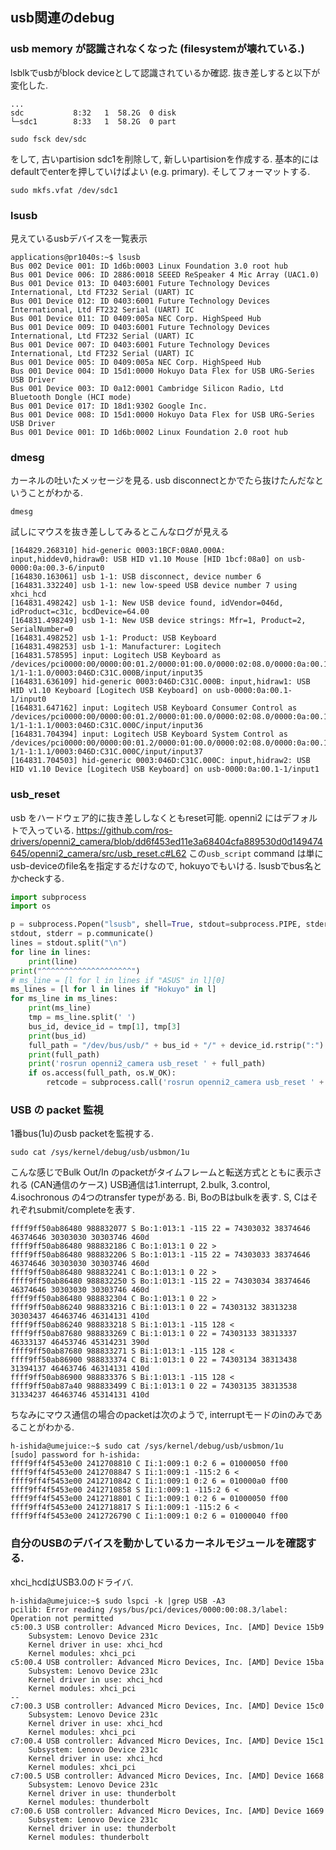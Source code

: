 ## usb関連のdebug

### usb memory が認識されなくなった (filesystemが壊れている.)
lsblkでusbがblock deviceとして認識されているか確認. 抜き差しすると以下が変化した.
```
...
sdc           8:32   1  58.2G  0 disk 
└─sdc1        8:33   1  58.2G  0 part 
```

```
sudo fsck dev/sdc
```
をして, 古いpartision sdc1を削除して, 新しいpartisionを作成する. 基本的にはdefaultでenterを押していけばよい (e.g. primary). そしてフォーマットする.
```
sudo mkfs.vfat /dev/sdc1
```

### lsusb
見えているusbデバイスを一覧表示
```
applications@pr1040s:~$ lsusb
Bus 002 Device 001: ID 1d6b:0003 Linux Foundation 3.0 root hub
Bus 001 Device 006: ID 2886:0018 SEEED ReSpeaker 4 Mic Array (UAC1.0)
Bus 001 Device 013: ID 0403:6001 Future Technology Devices International, Ltd FT232 Serial (UART) IC
Bus 001 Device 012: ID 0403:6001 Future Technology Devices International, Ltd FT232 Serial (UART) IC
Bus 001 Device 011: ID 0409:005a NEC Corp. HighSpeed Hub
Bus 001 Device 009: ID 0403:6001 Future Technology Devices International, Ltd FT232 Serial (UART) IC
Bus 001 Device 007: ID 0403:6001 Future Technology Devices International, Ltd FT232 Serial (UART) IC
Bus 001 Device 005: ID 0409:005a NEC Corp. HighSpeed Hub
Bus 001 Device 004: ID 15d1:0000 Hokuyo Data Flex for USB URG-Series USB Driver
Bus 001 Device 003: ID 0a12:0001 Cambridge Silicon Radio, Ltd Bluetooth Dongle (HCI mode)
Bus 001 Device 017: ID 18d1:9302 Google Inc. 
Bus 001 Device 008: ID 15d1:0000 Hokuyo Data Flex for USB URG-Series USB Driver
Bus 001 Device 001: ID 1d6b:0002 Linux Foundation 2.0 root hub
```

### dmesg
カーネルの吐いたメッセージを見る. usb disconnectとかでたら抜けたんだなということがわかる.
```
dmesg
```
試しにマウスを抜き差ししてみるとこんなログが見える
```
[164829.268310] hid-generic 0003:1BCF:08A0.000A: input,hiddev0,hidraw0: USB HID v1.10 Mouse [HID 1bcf:08a0] on usb-0000:0a:00.3-6/input0
[164830.163061] usb 1-1: USB disconnect, device number 6
[164831.332240] usb 1-1: new low-speed USB device number 7 using xhci_hcd
[164831.498242] usb 1-1: New USB device found, idVendor=046d, idProduct=c31c, bcdDevice=64.00
[164831.498249] usb 1-1: New USB device strings: Mfr=1, Product=2, SerialNumber=0
[164831.498252] usb 1-1: Product: USB Keyboard
[164831.498253] usb 1-1: Manufacturer: Logitech
[164831.578595] input: Logitech USB Keyboard as /devices/pci0000:00/0000:00:01.2/0000:01:00.0/0000:02:08.0/0000:0a:00.1/usb1/1-1/1-1:1.0/0003:046D:C31C.000B/input/input35
[164831.636109] hid-generic 0003:046D:C31C.000B: input,hidraw1: USB HID v1.10 Keyboard [Logitech USB Keyboard] on usb-0000:0a:00.1-1/input0
[164831.647162] input: Logitech USB Keyboard Consumer Control as /devices/pci0000:00/0000:00:01.2/0000:01:00.0/0000:02:08.0/0000:0a:00.1/usb1/1-1/1-1:1.1/0003:046D:C31C.000C/input/input36
[164831.704394] input: Logitech USB Keyboard System Control as /devices/pci0000:00/0000:00:01.2/0000:01:00.0/0000:02:08.0/0000:0a:00.1/usb1/1-1/1-1:1.1/0003:046D:C31C.000C/input/input37
[164831.704503] hid-generic 0003:046D:C31C.000C: input,hidraw2: USB HID v1.10 Device [Logitech USB Keyboard] on usb-0000:0a:00.1-1/input1
```

### usb_reset
usb をハードウェア的に抜き差ししなくともreset可能. openni2 にはデフォルトで入っている. 
https://github.com/ros-drivers/openni2_camera/blob/dd6f453ed11e3a68404cfa889530d0d149474645/openni2_camera/src/usb_reset.c#L62
この`usb_script` command は単にusb-deviceのfile名を指定するだけなので, hokuyoでもいける. lsusbでbus名とかcheckする.

```python
import subprocess
import os

p = subprocess.Popen("lsusb", shell=True, stdout=subprocess.PIPE, stderr=subprocess.PIPE)
stdout, stderr = p.communicate()
lines = stdout.split("\n")
for line in lines:
    print(line)
print("^^^^^^^^^^^^^^^^^^^^")
# ms_line = [l for l in lines if "ASUS" in l][0]
ms_lines = [l for l in lines if "Hokuyo" in l]
for ms_line in ms_lines:
    print(ms_line)
    tmp = ms_line.split(' ')
    bus_id, device_id = tmp[1], tmp[3]
    print(bus_id)
    full_path = "/dev/bus/usb/" + bus_id + "/" + device_id.rstrip(":")
    print(full_path)
    print('rosrun openni2_camera usb_reset ' + full_path)
    if os.access(full_path, os.W_OK):
        retcode = subprocess.call('rosrun openni2_camera usb_reset ' + full_path, shell=True)
```

### USB の packet 監視
1番bus(1u)のusb packetを監視する.
```
sudo cat /sys/kernel/debug/usb/usbmon/1u
```
こんな感じでBulk Out/In のpacketがタイムフレームと転送方式とともに表示される (CAN通信のケース)
USB通信は1.interrupt, 2.bulk, 3.control, 4.isochronous の4つのtransfer typeがある. Bi, BoのBはbulkを表す.
S, Cはそれぞれsubmit/completeを表す.
```
ffff9ff50ab86480 988832077 S Bo:1:013:1 -115 22 = 74303032 38374646 46374646 30303030 30303746 460d
ffff9ff50ab86480 988832186 C Bo:1:013:1 0 22 >
ffff9ff50ab86480 988832206 S Bo:1:013:1 -115 22 = 74303033 38374646 46374646 30303030 30303746 460d
ffff9ff50ab86480 988832241 C Bo:1:013:1 0 22 >
ffff9ff50ab86480 988832250 S Bo:1:013:1 -115 22 = 74303034 38374646 46374646 30303030 30303746 460d
ffff9ff50ab86480 988832304 C Bo:1:013:1 0 22 >
ffff9ff50ab86240 988833216 C Bi:1:013:1 0 22 = 74303132 38313238 30303437 46463746 46314131 410d
ffff9ff50ab86240 988833218 S Bi:1:013:1 -115 128 <
ffff9ff50ab87680 988833269 C Bi:1:013:1 0 22 = 74303133 38313337 46333137 46453746 45314231 390d
ffff9ff50ab87680 988833271 S Bi:1:013:1 -115 128 <
ffff9ff50ab86900 988833374 C Bi:1:013:1 0 22 = 74303134 38313438 31394137 46463746 46314131 410d
ffff9ff50ab86900 988833376 S Bi:1:013:1 -115 128 <
ffff9ff50ab87a40 988833499 C Bi:1:013:1 0 22 = 74303135 38313538 31334237 46463746 45314131 410d
```

ちなみにマウス通信の場合のpacketは次のようで, interruptモードのinのみであることがわかる.
```
h-ishida@umejuice:~$ sudo cat /sys/kernel/debug/usb/usbmon/1u
[sudo] password for h-ishida: 
ffff9ff4f5453e00 2412708810 C Ii:1:009:1 0:2 6 = 01000050 ff00
ffff9ff4f5453e00 2412708847 S Ii:1:009:1 -115:2 6 <
ffff9ff4f5453e00 2412710842 C Ii:1:009:1 0:2 6 = 010000a0 ff00
ffff9ff4f5453e00 2412710858 S Ii:1:009:1 -115:2 6 <
ffff9ff4f5453e00 2412718801 C Ii:1:009:1 0:2 6 = 01000050 ff00
ffff9ff4f5453e00 2412718817 S Ii:1:009:1 -115:2 6 <
ffff9ff4f5453e00 2412726790 C Ii:1:009:1 0:2 6 = 01000040 ff00
```

### 自分のUSBのデバイスを動かしているカーネルモジュールを確認する.
xhci_hcdはUSB3.0のドライバ.
```
h-ishida@umejuice:~$ sudo lspci -k |grep USB -A3
pcilib: Error reading /sys/bus/pci/devices/0000:00:08.3/label: Operation not permitted
c5:00.3 USB controller: Advanced Micro Devices, Inc. [AMD] Device 15b9
	Subsystem: Lenovo Device 231c
	Kernel driver in use: xhci_hcd
	Kernel modules: xhci_pci
c5:00.4 USB controller: Advanced Micro Devices, Inc. [AMD] Device 15ba
	Subsystem: Lenovo Device 231c
	Kernel driver in use: xhci_hcd
	Kernel modules: xhci_pci
--
c7:00.3 USB controller: Advanced Micro Devices, Inc. [AMD] Device 15c0
	Subsystem: Lenovo Device 231c
	Kernel driver in use: xhci_hcd
	Kernel modules: xhci_pci
c7:00.4 USB controller: Advanced Micro Devices, Inc. [AMD] Device 15c1
	Subsystem: Lenovo Device 231c
	Kernel driver in use: xhci_hcd
	Kernel modules: xhci_pci
c7:00.5 USB controller: Advanced Micro Devices, Inc. [AMD] Device 1668
	Subsystem: Lenovo Device 231c
	Kernel driver in use: thunderbolt
	Kernel modules: thunderbolt
c7:00.6 USB controller: Advanced Micro Devices, Inc. [AMD] Device 1669
	Subsystem: Lenovo Device 231c
	Kernel driver in use: thunderbolt
	Kernel modules: thunderbolt
```
